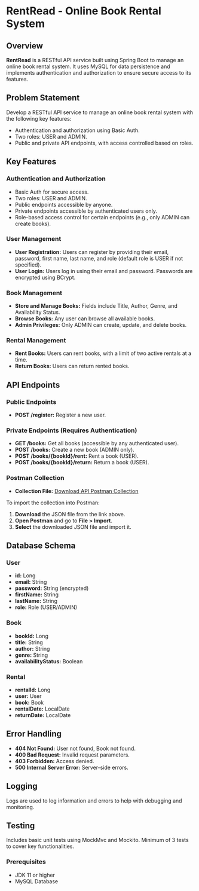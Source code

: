 # RentRead - Online Book Rental System

## Overview

**RentRead** is a RESTful API service built using Spring Boot to manage an online book rental system. It uses MySQL for data persistence and implements authentication and authorization to ensure secure access to its features.

## Problem Statement

Develop a RESTful API service to manage an online book rental system with the following key features:
- Authentication and authorization using Basic Auth.
- Two roles: USER and ADMIN.
- Public and private API endpoints, with access controlled based on roles.

## Key Features

### Authentication and Authorization
- Basic Auth for secure access.
- Two roles: USER and ADMIN.
- Public endpoints accessible by anyone.
- Private endpoints accessible by authenticated users only.
- Role-based access control for certain endpoints (e.g., only ADMIN can create books).

### User Management
- **User Registration:** Users can register by providing their email, password, first name, last name, and role (default role is USER if not specified).
- **User Login:** Users log in using their email and password. Passwords are encrypted using BCrypt.

### Book Management
- **Store and Manage Books:** Fields include Title, Author, Genre, and Availability Status.
- **Browse Books:** Any user can browse all available books.
- **Admin Privileges:** Only ADMIN can create, update, and delete books.

### Rental Management
- **Rent Books:** Users can rent books, with a limit of two active rentals at a time.
- **Return Books:** Users can return rented books.

## API Endpoints

### Public Endpoints
- **POST /register:** Register a new user.

### Private Endpoints (Requires Authentication)
- **GET /books:** Get all books (accessible by any authenticated user).
- **POST /books:** Create a new book (ADMIN only).
- **POST /books/{bookId}/rent:** Rent a book (USER).
- **POST /books/{bookId}/return:** Return a book (USER).

### Postman Collection
- **Collection File:** [Download API Postman Collection](./docs/Rent_Read.postman_collection.json)

To import the collection into Postman:
1. **Download** the JSON file from the link above.
2. **Open Postman** and go to **File > Import**.
3. **Select** the downloaded JSON file and import it.

## Database Schema

### User
- **id:** Long
- **email:** String
- **password:** String (encrypted)
- **firstName:** String
- **lastName:** String
- **role:** Role (USER/ADMIN)

### Book
- **bookId:** Long
- **title:** String
- **author:** String
- **genre:** String
- **availabilityStatus:** Boolean

### Rental
- **rentalId:** Long
- **user:** User
- **book:** Book
- **rentalDate:** LocalDate
- **returnDate:** LocalDate

## Error Handling

- **404 Not Found:** User not found, Book not found.
- **400 Bad Request:** Invalid request parameters.
- **403 Forbidden:** Access denied.
- **500 Internal Server Error:** Server-side errors.

## Logging

Logs are used to log information and errors to help with debugging and monitoring.

## Testing

Includes basic unit tests using MockMvc and Mockito. Minimum of 3 tests to cover key functionalities.


### Prerequisites
- JDK 11 or higher
- MySQL Database